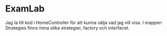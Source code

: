 # ExamLab
Jag la till kod i HomeController för att kunna välja vad jag vill visa. I mappen Strategies finns mina olika strategier, factory och interfacet.
